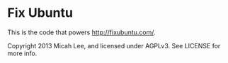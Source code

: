 Fix Ubuntu
==========

This is the code that powers http://fixubuntu.com/.

Copyright 2013 Micah Lee, and licensed under AGPLv3. See LICENSE for more info.
